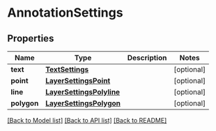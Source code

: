 # AnnotationSettings

## Properties
Name | Type | Description | Notes
------------ | ------------- | ------------- | -------------
**text** | [**TextSettings**](TextSettings.md) |  | [optional] 
**point** | [**LayerSettingsPoint**](LayerSettingsPoint.md) |  | [optional] 
**line** | [**LayerSettingsPolyline**](LayerSettingsPolyline.md) |  | [optional] 
**polygon** | [**LayerSettingsPolygon**](LayerSettingsPolygon.md) |  | [optional] 

[[Back to Model list]](../README.md#documentation-for-models) [[Back to API list]](../README.md#documentation-for-api-endpoints) [[Back to README]](../README.md)

